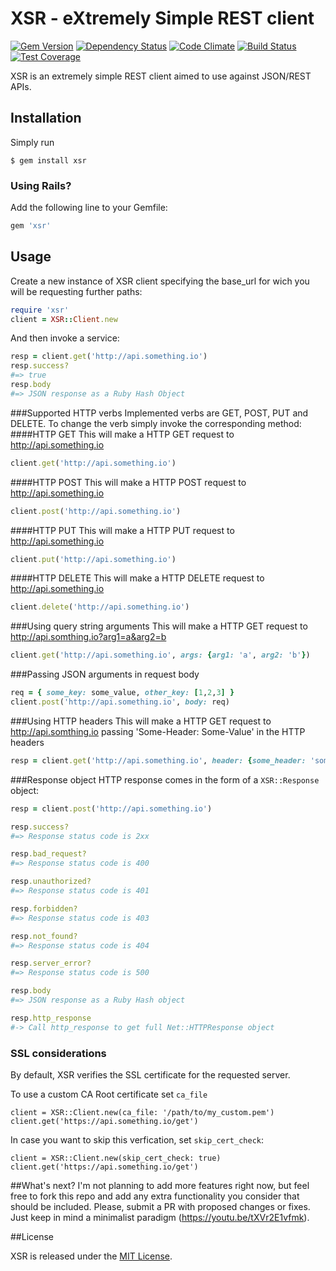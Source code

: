 # XSR - eXtremely Simple REST client

[![Gem Version](https://badge.fury.io/rb/xsr.svg)][gem]
[![Dependency Status](https://gemnasium.com/matiasow/xsr.svg)][gemnasium]
[![Code Climate](https://codeclimate.com/github/matiasow/xsr/badges/gpa.svg)][codeclimate]
[![Build Status](https://travis-ci.org/matiasow/xsr.svg?branch=master)][travis]
[![Test Coverage](https://codeclimate.com/github/matiasow/xsr/badges/coverage.svg)][codeclimate]

[gem]: http://badge.fury.io/rb/xsr
[gemnasium]: https://gemnasium.com/matiasow/xsr
[codeclimate]: https://codeclimate.com/github/matiasow/xsr
[travis]: https://travis-ci.org/matiasow/xsr

XSR is an extremely simple REST client aimed to use against JSON/REST APIs.

## Installation

Simply run

``` console
$ gem install xsr
```

### Using Rails?

Add the following line to your Gemfile:

``` ruby
gem 'xsr'
```

## Usage

Create a new instance of XSR client specifying the base_url for wich you will be requesting further paths:

``` ruby
require 'xsr'
client = XSR::Client.new
```

And then invoke a service:

``` ruby
resp = client.get('http://api.something.io')
resp.success?
#=> true
resp.body
#=> JSON response as a Ruby Hash Object
```
###Supported HTTP verbs
Implemented verbs are GET, POST, PUT and DELETE. To change the verb simply invoke the corresponding method:
####HTTP GET
This will make a HTTP GET request to http://api.something.io
``` ruby
client.get('http://api.something.io')
```
####HTTP POST
This will make a HTTP POST request to http://api.something.io
``` ruby
client.post('http://api.something.io')
```
####HTTP PUT
This will make a HTTP PUT request to http://api.something.io
``` ruby
client.put('http://api.something.io')
```
####HTTP DELETE
This will make a HTTP DELETE request to http://api.something.io
``` ruby
client.delete('http://api.something.io')
```

###Using query string arguments
This will make a HTTP GET request to http://api.somthing.io?arg1=a&arg2=b
``` ruby
client.get('http://api.something.io', args: {arg1: 'a', arg2: 'b'})
```

###Passing JSON arguments in request body
``` ruby
req = { some_key: some_value, other_key: [1,2,3] }
client.post('http://api.something.io', body: req)
```

###Using HTTP headers
This will make a HTTP GET request to http://api.somthing.io passing 'Some-Header: Some-Value' in the HTTP headers
``` ruby
resp = client.get('http://api.something.io', header: {some_header: 'some_value'})
```

###Response object
HTTP response comes in the form of a ```XSR::Response``` object:
``` ruby
resp = client.post('http://api.something.io')

resp.success?
#=> Response status code is 2xx

resp.bad_request?
#=> Response status code is 400

resp.unauthorized?
#=> Response status code is 401

resp.forbidden?
#=> Response status code is 403

resp.not_found?
#=> Response status code is 404

resp.server_error?
#=> Response status code is 500

resp.body
#=> JSON response as a Ruby Hash object

resp.http_response
#-> Call http_response to get full Net::HTTPResponse object
```

### SSL considerations
By default, XSR verifies the SSL certificate for the requested server. 

To use a custom CA Root certificate set ```ca_file```
```
client = XSR::Client.new(ca_file: '/path/to/my_custom.pem')
client.get('https://api.something.io/get')
```

In case you want to skip this verfication, set ```skip_cert_check```:
```
client = XSR::Client.new(skip_cert_check: true)
client.get('https://api.something.io/get')
```

##What's next?
I'm not planning to add more features right now, but feel free to fork this repo and add any extra functionality you consider that should be included. Please, submit a PR with proposed changes or fixes.
Just keep in mind a minimalist paradigm (https://youtu.be/tXVr2E1vfmk).

##License

XSR is released under the [MIT License](http://www.opensource.org/licenses/MIT).
